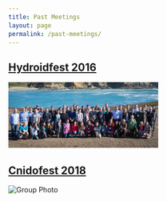```yaml
---
title: Past Meetings
layout: page
permalink: /past-meetings/
---
```



## [Hydroidfest 2016](/past-meetings/hydroidfest)
<img src="/assets/images/Hydoidfest2016GroupShot-1.jpg" alt="Group Photo" width="300px"/>


## [Cnidofest 2018](/past-meetings/cnidofest-2018)
<img src="/assets/images/Cnidofest2018_groupPic.jpg" alt="Group Photo" width="300"/>



